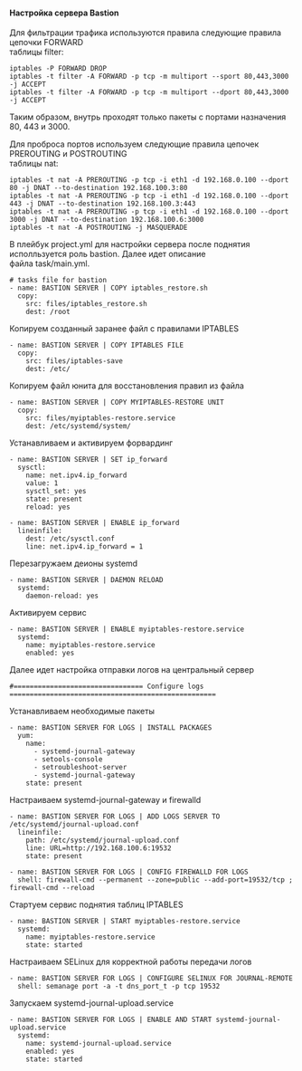 #### Настройка сервера Bastion

Для фильтрации трафика используются правила следующие правила цепочки FORWARD  
таблицы filter:  

    iptables -P FORWARD DROP  
    iptables -t filter -A FORWARD -p tcp -m multiport --sport 80,443,3000 -j ACCEPT  
    iptables -t filter -A FORWARD -p tcp -m multiport --dport 80,443,3000 -j ACCEPT  

Таким образом, внутрь проходят только пакеты с портами назначения 80, 443 и 3000.  
  
Для проброса портов используем следующие правила цепочек PREROUTING и POSTROUTING  
таблицы nat:  
  
    iptables -t nat -A PREROUTING -p tcp -i eth1 -d 192.168.0.100 --dport 80 -j DNAT --to-destination 192.168.100.3:80
    iptables -t nat -A PREROUTING -p tcp -i eth1 -d 192.168.0.100 --dport 443 -j DNAT --to-destination 192.168.100.3:443
    iptables -t nat -A PREROUTING -p tcp -i eth1 -d 192.168.0.100 --dport 3000 -j DNAT --to-destination 192.168.100.6:3000
    iptables -t nat -A POSTROUTING -j MASQUERADE

В плейбук project.yml для настройки сервера после поднятия исполльзуется роль bastion. Далее идет описание  
файла task/main.yml.  

    # tasks file for bastion  
    - name: BASTION SERVER | COPY iptables_restore.sh  
      copy:  
        src: files/iptables_restore.sh  
        dest: /root  
        
Копируем созданный заранее файл с правилами IPTABLES

    - name: BASTION SERVER | COPY IPTABLES FILE  
      copy:  
        src: files/iptables-save  
        dest: /etc/  
    
Копируем файл юнита для восстановления правил из файла      
    
    - name: BASTION SERVER | COPY MYIPTABLES-RESTORE UNIT
      copy:
        src: files/myiptables-restore.service
        dest: /etc/systemd/system/  
        
Устанавливаем и активируем форвардинг   

    - name: BASTION SERVER | SET ip_forward
      sysctl:
        name: net.ipv4.ip_forward
        value: 1
        sysctl_set: yes
        state: present
        reload: yes
          
    - name: BASTION SERVER | ENABLE ip_forward
      lineinfile:
        dest: /etc/sysctl.conf
        line: net.ipv4.ip_forward = 1   
        
 Перезагружаем деионы systemd       
    
    - name: BASTION SERVER | DAEMON RELOAD
      systemd:
        daemon-reload: yes 
    
Активируем сервис    
        
    - name: BASTION SERVER | ENABLE myiptables-restore.service 
      systemd:
        name: myiptables-restore.service
        enabled: yes

Далее идет настройка отправки логов на центральный сервер

    #================================ Configure logs ===================================================    
 
Устанавливаем необходимые пакеты

    - name: BASTION SERVER FOR LOGS | INSTALL PACKAGES
      yum:
        name: 
          - systemd-journal-gateway
          - setools-console
          - setroubleshoot-server
          - systemd-journal-gateway
        state: present
  
Настраиваем systemd-journal-gateway и firewalld

    - name: BASTION SERVER FOR LOGS | ADD LOGS SERVER TO /etc/systemd/journal-upload.conf
      lineinfile: 
        path: /etc/systemd/journal-upload.conf
        line: URL=http://192.168.100.6:19532
        state: present

    - name: BASTION SERVER FOR LOGS | CONFIG FIREWALLD FOR LOGS
      shell: firewall-cmd --permanent --zone=public --add-port=19532/tcp ; firewall-cmd --reload
  
Стартуем сервис поднятия таблиц IPTABLES

    - name: BASTION SERVER | START myiptables-restore.service 
      systemd:
        name: myiptables-restore.service
        state: started    
  
Настраиваем SELinux для корректной работы передачи логов

    - name: BASTION SERVER FOR LOGS | CONFIGURE SELINUX FOR JOURNAL-REMOTE
      shell: semanage port -a -t dns_port_t -p tcp 19532    
  
Запускаем systemd-journal-upload.service

    - name: BASTION SERVER FOR LOGS | ENABLE AND START systemd-journal-upload.service 
      systemd:
        name: systemd-journal-upload.service
        enabled: yes
        state: started 
